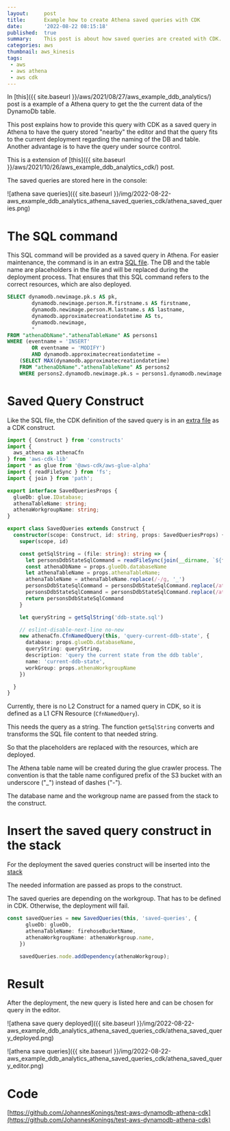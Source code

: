 ```yaml
---
layout:     post
title:      Example how to create Athena saved queries with CDK
date:       '2022-08-22 08:15:18'
published:  true
summary:    This post is about how saved queries are created with CDK. This is useful to have important queries prepared for any users.
categories: aws
thumbnail: aws_kinesis
tags:
 - aws
 - aws athena
 - aws cdk
---
```

In [this]({{ site.baseurl }}/aws/2021/08/27/aws_example_ddb_analytics/) post is a example of a Athena query to get the the current data of the DynamoDb table.

This post explains how to provide this query with CDK as a saved query in Athena to have the query stored "nearby" the editor and that the query fits to the current deployment regarding the naming of the DB and table.
Another advantage is to have the query under source control.

This is a extension of [this]({{ site.baseurl }}/aws/2021/10/26/aws_example_ddb_analytics_cdk/) post.

The saved queries are stored here in the console:

![athena save queries]({{ site.baseurl }}/img/2022-08-22-aws_example_ddb_analytics_athena_saved_queries_cdk/athena_saved_queries.png)

# The SQL command

This SQL command will be provided as a saved query in Athena. For easier maintenance, the command is in an extra [SQL file](https://github.com/JohannesKonings/test-aws-dynamodb-athena-cdk/blob/main/cdk/lib/saved-queries/ddb-state.sql).
The DB and the table name are placeholders in the file and will be replaced during the deployment process. That ensures that this SQL command refers to the correct resources, which are also deployed.

```sql
SELECT dynamodb.newimage.pk.s AS pk,
        dynamodb.newimage.person.M.firstname.s AS firstname,
        dynamodb.newimage.person.M.lastname.s AS lastname,
        dynamodb.approximatecreationdatetime AS ts,
        dynamodb.newimage,
        *
FROM "athenaDbName"."athenaTableName" AS persons1
WHERE (eventname = 'INSERT'
        OR eventname = 'MODIFY')
        AND dynamodb.approximatecreationdatetime =
    (SELECT MAX(dynamodb.approximatecreationdatetime)
    FROM "athenaDbName"."athenaTableName" AS persons2
    WHERE persons2.dynamodb.newimage.pk.s = persons1.dynamodb.newimage.pk.s);
```


# Saved Query Construct

Like the SQL file, the CDK definition of the saved query is in an [extra](https://github.com/JohannesKonings/test-aws-dynamodb-athena-cdk/blob/main/cdk/lib/saved-queries/saved-queries.ts)[ file](https://github.com/JohannesKonings/test-aws-dynamodb-athena-cdk/blob/main/cdk/lib/saved-queries/saved-queries.ts) as a CDK construct.


```typescript
import { Construct } from 'constructs'
import {
  aws_athena as athenaCfn
} from 'aws-cdk-lib'
import * as glue from '@aws-cdk/aws-glue-alpha'
import { readFileSync } from 'fs';
import { join } from 'path';

export interface SavedQueriesProps {
  glueDb: glue.IDatabase;
  athenaTableName: string;
  athenaWorkgroupName: string;
}

export class SavedQueries extends Construct {
  constructor(scope: Construct, id: string, props: SavedQueriesProps) {
    super(scope, id)

    const getSqlString = (file: string): string => {
      let personsDdbStateSqlCommand = readFileSync(join(__dirname, `${file}`), 'utf-8').toString()
      const athenaDbName = props.glueDb.databaseName
      let athenaTableName = props.athenaTableName;
      athenaTableName = athenaTableName.replace(/-/g, '_')
      personsDdbStateSqlCommand = personsDdbStateSqlCommand.replace(/athenaDbName/g, athenaDbName)
      personsDdbStateSqlCommand = personsDdbStateSqlCommand.replace(/athenaTableName/g, athenaTableName)
      return personsDdbStateSqlCommand
    }

    let queryString = getSqlString('ddb-state.sql')

    // eslint-disable-next-line no-new
    new athenaCfn.CfnNamedQuery(this, 'query-current-ddb-state', {
      database: props.glueDb.databaseName,
      queryString: queryString,
      description: 'query the current state from the ddb table',
      name: 'current-ddb-state',
      workGroup: props.athenaWorkgroupName
    })

  }
}
```

Currently, there is no L2 Construct for a named query in CDK, so it is defined as a L1 CFN Resource (`CfnNamedQuery`).

This needs the query as a string. The function `getSqlString` converts and transforms the SQL file content to that needed string.

So that the placeholders are replaced with the resources, which are deployed.

The Athena table name will be created during the glue crawler process. The convention is that the table name configured prefix of the S3 bucket with an underscore ("_") instead of dashes ("-").

The database name and the workgroup name are passed from the stack to the construct.

# Insert the saved query construct in the stack

For the deployment the saved queries construct will be inserted into the [stack](https://github.com/JohannesKonings/test-aws-dynamodb-athena-cdk/blob/main/cdk/lib/cdk-stack.ts#L211)

The needed information are passed as props to the construct.

The saved queries are depending on the workgroup. That has to be defined in CDK. Otherwise, the deployment will fail.

```typescript
const savedQueries = new SavedQueries(this, 'saved-queries', {
      glueDb: glueDb,
      athenaTableName: firehoseBucketName,
      athenaWorkgroupName: athenaWorkgroup.name,
    })

    savedQueries.node.addDependency(athenaWorkgroup);
```


# Result
After the deployment, the new query is listed here and can be chosen for query in the editor.

![athena save query deployed]({{ site.baseurl }}/img/2022-08-22-aws_example_ddb_analytics_athena_saved_queries_cdk/athena_saved_query_deployed.png)

![athena save queries]({{ site.baseurl }}/img/2022-08-22-aws_example_ddb_analytics_athena_saved_queries_cdk/athena_saved_query_editor.png)

# Code

[https://github.com/JohannesKonings/test-aws-dynamodb-athena-cdk](https://github.com/JohannesKonings/test-aws-dynamodb-athena-cdk)

